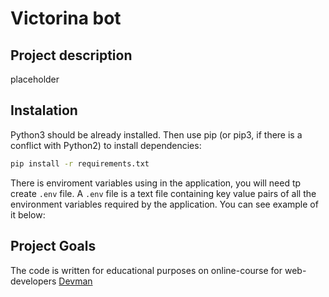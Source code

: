 # Victorina bot

## Project description

placeholder

## Instalation

Python3 should be already installed. Then use pip (or pip3, if there is a conflict with Python2) to install dependencies:

```bash
pip install -r requirements.txt
```

There is enviroment variables using in the application, you will need tp create ```.env``` file. A ```.env``` file is a text file containing key value pairs of all the environment variables required by the application. You can see example of it below:


## Project Goals

The code is written for educational purposes on online-course for web-developers [Devman](https://dvmn.org)
